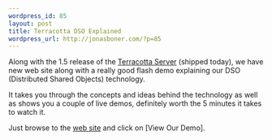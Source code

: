 ```yaml
--- 
wordpress_id: 85
layout: post
title: Terracotta DSO Explained
wordpress_url: http://jonasboner.com/?p=85
---
```

Along with the 1.5 release of the <a href="http://www.terracottatech.com/product_overview.shtml">Terracotta Server</a> (shipped today), we have new web site along with a really good flash demo explaining our DSO (Distributed Shared Objects) technology.

It takes you through the concepts and ideas behind the technology as well as shows you a couple of live demos, definitely worth the 5 minutes it takes to watch it.

Just browse to the <a href="http://www.terracottatech.com/index.shtml">web site</a> and click on [View Our Demo].
